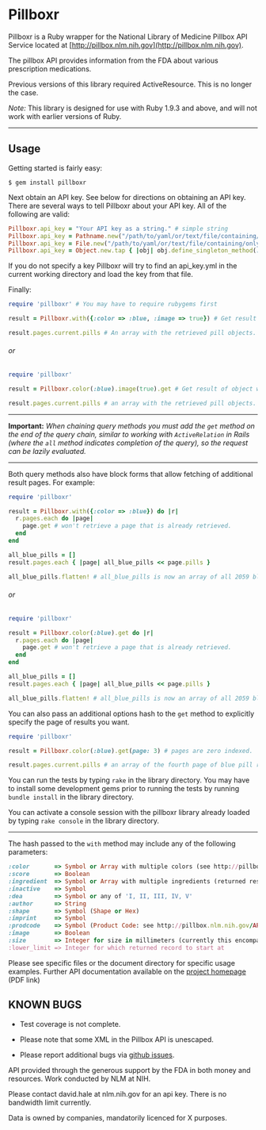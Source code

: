 # Pillboxr

Pillboxr is a Ruby wrapper for the National Library of Medicine Pillbox API Service located at [http://pillbox.nlm.nih.gov](http://pillbox.nlm.nih.gov).

The pillbox API provides information from the FDA about various prescription medications.

Previous versions of this library required ActiveResource.  This is no longer the case.

*Note:* This library is designed for use with Ruby 1.9.3 and above, and will not work with earlier versions of Ruby.

***

## Usage

Getting started is fairly easy:

	$ gem install pillboxr

Next obtain an API key. See below for directions on obtaining an API key.  There are several ways to tell Pillboxr about your API key.  All of the following are valid:

```ruby
Pillboxr.api_key = "Your API key as a string." # simple string
Pillboxr.api_key = Pathname.new("/path/to/yaml/or/text/file/containing/only/api/key/as/string") # absolute or relative path
Pillboxr.api_key = File.new("/path/to/yaml/or/text/file/containing/only/api/key/as/string", "r") # file descriptor object
Pillboxr.api_key = Object.new.tap { |obj| obj.define_singleton_method(:key) { "Your API key string" } } # object that responds to 'key' method
```

If you do not specify a key Pillboxr will try to find an api_key.yml in the current working directory and load the key from that file.

Finally:

```ruby
require 'pillboxr' # You may have to require rubygems first

result = Pillboxr.with({:color => :blue, :image => true}) # Get result object with one page of blue pills with images.

result.pages.current.pills # An array with the retrieved pill objects.
```

###### or

```ruby
require 'pillboxr'

result = Pillboxr.color(:blue).image(true).get # Get result of object with one page of blue pills with images associated.

result.pages.current.pills # an array with the retrieved pill objects.
```

***

**Important:** *When chaining query methods you must add the `get` method on the end of the query chain, similar to working with `ActiveRelation` in Rails (where the `all` method indicates completion of the query), so the request can be lazily evaluated.*

***

Both query methods also have block forms that allow fetching of additional result pages. For example:

```ruby
require 'pillboxr'

result = Pillboxr.with({:color => :blue}) do |r|
  r.pages.each do |page|
    page.get # won't retrieve a page that is already retrieved.
  end
end

all_blue_pills = []
result.pages.each { |page| all_blue_pills << page.pills }

all_blue_pills.flatten! # all_blue_pills is now an array of all 2059 blue pills.
```

###### or

```ruby
require 'pillboxr'

result = Pillboxr.color(:blue).get do |r|
  r.pages.each do |page|
    page.get # won't retrieve a page that is already retrieved.
  end
end

all_blue_pills = []
result.pages.each { |page| all_blue_pills << page.pills }

all_blue_pills.flatten! # all_blue_pills is now an array of all 2059 blue pills.
```
You can also pass an additional options hash to the `get` method to explicitly specify the page of results you want.

```ruby
require 'pillboxr'

result = Pillboxr.color(:blue).get(page: 3) # pages are zero indexed.

result.pages.current.pills # an array of the fourth page of blue pill results.
```

You can run the tests by typing `rake` in the library directory.  You may have to install some development gems prior to running the tests by running `bundle install` in the library directory.

You can activate a console session with the pillboxr library already loaded by typing `rake console` in the library directory.

***

The hash passed to the `with` method may include any of the following parameters:

```ruby
:color       => Symbol or Array with multiple colors (see http://pillbox.nlm.nih.gov/API-documentation.html)
:score       => Boolean
:ingredient  => Symbol or Array with multiple ingredients (returned results include all ingredients)
:inactive    => Symbol
:dea         => Symbol or any of 'I, II, III, IV, V'
:author      => String
:shape       => Symbol (Shape or Hex)
:imprint     => Symbol
:prodcode    => Symbol (Product Code: see http://pillbox.nlm.nih.gov/API-documentation.html)
:image       => Boolean
:size        => Integer for size in millimeters (currently this encompasses a range of +/- 2 mm)
:lower_limit => Integer for which returned record to start at
```

Please see specific files or the document directory for specific usage examples. Further API documentation available on the  [project homepage](http://pillbox.nlm.nih.gov/NLM_Pillbox_API_documentation_v2_2011.09.27.pdf) (PDF link)

## KNOWN BUGS

* Test coverage is not complete.

* Please note that some XML in the Pillbox API is unescaped.

* Please report additional bugs via [github issues](https://github.com/kgautreaux/pillboxr/issues).

API provided through the generous support by the FDA in both money and resources. Work conducted by NLM at NIH.

Please contact david.hale at nlm.nih.gov for an api key. There is no bandwidth limit currently.

Data is owned by companies, mandatorily licenced for X purposes.